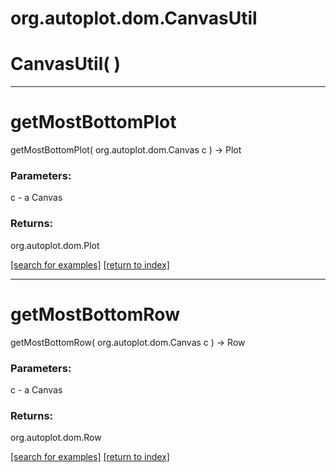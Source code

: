 # org.autoplot.dom.CanvasUtil



# CanvasUtil( )


***
<a name="getMostBottomPlot"></a>
# getMostBottomPlot
getMostBottomPlot( org.autoplot.dom.Canvas c ) &rarr; Plot



### Parameters:
c - a Canvas

### Returns:
org.autoplot.dom.Plot


<a href="https://github.com/autoplot/dev/search?q=getMostBottomPlot&unscoped_q=getMostBottomPlot">[search for examples]</a>
<a href="https://github.com/autoplot/documentation/blob/master/javadoc/index-all.md">[return to index]</a>

***
<a name="getMostBottomRow"></a>
# getMostBottomRow
getMostBottomRow( org.autoplot.dom.Canvas c ) &rarr; Row



### Parameters:
c - a Canvas

### Returns:
org.autoplot.dom.Row


<a href="https://github.com/autoplot/dev/search?q=getMostBottomRow&unscoped_q=getMostBottomRow">[search for examples]</a>
<a href="https://github.com/autoplot/documentation/blob/master/javadoc/index-all.md">[return to index]</a>

